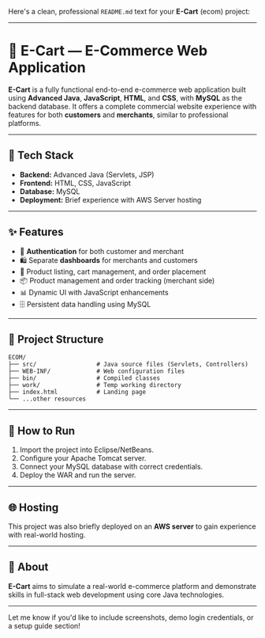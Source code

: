 Here's a clean, professional `README.md` text for your **E-Cart** (ecom) project:

---

# 🛒 E-Cart — E-Commerce Web Application

**E-Cart** is a fully functional end-to-end e-commerce web application built using **Advanced Java**, **JavaScript**, **HTML**, and **CSS**, with **MySQL** as the backend database. It offers a complete commercial website experience with features for both **customers** and **merchants**, similar to professional platforms.

---

## 🔧 Tech Stack

* **Backend:** Advanced Java (Servlets, JSP)
* **Frontend:** HTML, CSS, JavaScript
* **Database:** MySQL
* **Deployment:** Brief experience with AWS Server hosting

---

## ✨ Features

* 🔐 **Authentication** for both customer and merchant
* 🛍️ Separate **dashboards** for merchants and customers
* 🛒 Product listing, cart management, and order placement
* 📦 Product management and order tracking (merchant side)
* 📊 Dynamic UI with JavaScript enhancements
* 🗄️ Persistent data handling using MySQL

---

## 📁 Project Structure

```
ECOM/
├── src/                 # Java source files (Servlets, Controllers)
├── WEB-INF/             # Web configuration files
├── bin/                 # Compiled classes
├── work/                # Temp working directory
├── index.html           # Landing page
└── ...other resources
```

---

## 🚀 How to Run

1. Import the project into Eclipse/NetBeans.
2. Configure your Apache Tomcat server.
3. Connect your MySQL database with correct credentials.
4. Deploy the WAR and run the server.

---

## 🌐 Hosting

This project was also briefly deployed on an **AWS server** to gain experience with real-world hosting.

---

## 📌 About

**E-Cart** aims to simulate a real-world e-commerce platform and demonstrate skills in full-stack web development using core Java technologies.

---

Let me know if you'd like to include screenshots, demo login credentials, or a setup guide section!
